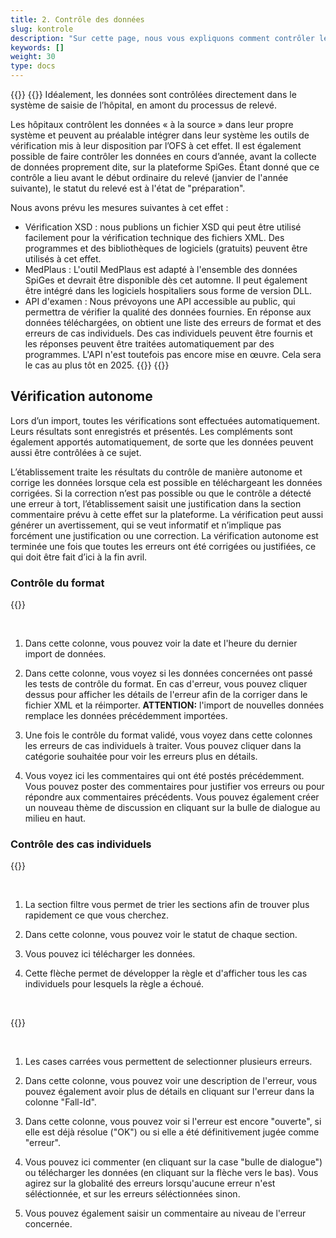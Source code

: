 ```yaml
---
title: 2. Contrôle des données
slug: kontrole
description: "Sur cette page, nous vous expliquons comment contrôler les données importées par votre site hospitalier sur la plateforme SpiGes."
keywords: []
weight: 30
type: docs
---
```


{{<alert title="Vérification à la source" color="info">}}
{{<markdown>}}
Idéalement, les données sont contrôlées directement dans le système de saisie de l’hôpital, en amont du processus de relevé.

Les hôpitaux contrôlent les données « à la source » dans leur propre système et peuvent au préalable intégrer dans leur système les outils de vérification mis à leur disposition par l’OFS à cet effet. Il est également possible de faire contrôler les données en cours d’année, avant la collecte de données proprement dite, sur la plateforme SpiGes. Étant donné que ce contrôle a lieu avant le début ordinaire du relevé (janvier de l'année suivante), le statut du relevé est à l'état de "préparation".

Nous avons prévu les mesures suivantes à cet effet :
- Vérification XSD : nous publions un fichier XSD qui peut être utilisé facilement pour la vérification technique des fichiers XML. Des programmes et des bibliothèques de logiciels (gratuits) peuvent être utilisés à cet effet.
- MedPlaus : L'outil MedPlaus est adapté à l'ensemble des données SpiGes et devrait être disponible dès cet automne. Il peut également être intégré dans les logiciels hospitaliers sous forme de version DLL.
- API d'examen : Nous prévoyons une API accessible au public, qui permettra de vérifier la qualité des données fournies. En réponse aux données téléchargées, on obtient une liste des erreurs de format et des erreurs de cas individuels. Des cas individuels peuvent être fournis et les réponses peuvent être traitées automatiquement par des programmes. L'API n'est toutefois pas encore mise en œuvre. Cela sera le cas au plus tôt en 2025.
{{</markdown>}}
{{</alert>}}

## Vérification autonome

Lors d’un import, toutes les vérifications sont effectuées automatiquement. Leurs résultats sont enregistrés et présentés. Les compléments sont également apportés automatiquement, de sorte que les données peuvent aussi être contrôlées à ce sujet.

L’établissement traite les résultats du contrôle de manière autonome et corrige les données lorsque cela est possible en téléchargeant les données corrigées.
Si la correction n’est pas possible ou que le contrôle a détecté une erreur à tort, l’établissement saisit une justification dans la section commentaire prévu à cette effet sur la plateforme. La vérification peut aussi générer un avertissement, qui se veut informatif et n’implique pas forcément une justification ou une correction. La vérification autonome est terminée une fois que toutes les erreurs ont été corrigées ou justifiées, ce qui doit être fait d’ici à la fin avril.

### Contrôle du format

{{<insertImage image="test_format_fr.png" class="edge max-w-90">}}

&nbsp;

1. Dans cette colonne, vous pouvez voir la date et l'heure du dernier import de données.

2. Dans cette colonne, vous voyez si les données concernées ont passé les tests de contrôle du format. En cas d'erreur, vous pouvez cliquer dessus pour afficher les détails de l'erreur afin de la corriger dans le fichier XML et la réimporter. **ATTENTION:** l'import de nouvelles données remplace les données précédemment importées.

3. Une fois le contrôle du format validé, vous voyez dans cette colonnes les erreurs de cas individuels à traiter. Vous pouvez cliquer dans la catégorie souhaitée pour voir les erreurs plus en détails.

4. Vous voyez ici les commentaires qui ont été postés précédemment. Vous pouvez poster des commentaires pour justifier vos erreurs ou pour répondre aux commentaires précédents. Vous pouvez également créer un nouveau thème de discussion en cliquant sur la bulle de dialogue au milieu en haut.

### Contrôle des cas individuels

{{<insertImage image="controle_fr.png" class="edge max-w-90">}}

&nbsp;

1. La section filtre vous permet de trier les sections afin de trouver plus rapidement ce que vous cherchez.

2. Dans cette colonne, vous pouvez voir le statut de chaque section.

3. Vous pouvez ici télécharger les données.

4. Cette flèche permet de développer la règle et d'afficher tous les cas individuels pour lesquels la règle a échoué.

&nbsp;

{{<insertImage image="controle_detail_fr.png" class="edge max-w-90">}}

&nbsp;

1. Les cases carrées vous permettent de selectionner plusieurs erreurs.

2. Dans cette colonne, vous pouvez voir une description de l'erreur, vous pouvez également avoir plus de détails en cliquant sur l'erreur dans la colonne "Fall-Id".

3. Dans cette colonne, vous pouvez voir si l'erreur est encore "ouverte", si elle est déjà résolue ("OK") ou si elle a été définitivement jugée comme "erreur".

4. Vous pouvez ici commenter (en cliquant sur la case "bulle de dialogue") ou télécharger les données (en cliquant sur la flèche vers le bas). Vous agirez sur la globalité des erreurs lorsqu'aucune erreur n'est séléctionnée, et sur les erreurs séléctionnées sinon.

5. Vous pouvez également saisir un commentaire au niveau de l'erreur concernée.
